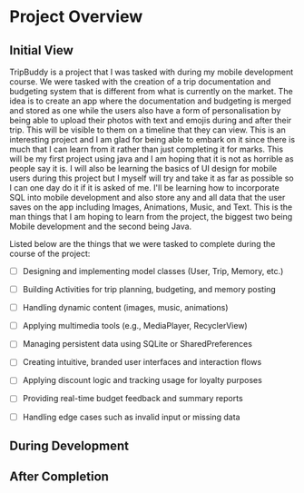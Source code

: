# Project Overview

## Initial View
TripBuddy is a project that I was tasked with during my mobile development course. We were tasked with the creation of a trip documentation and budgeting system that is different from what is currently on the market. 
The idea is to create an app where the documentation and budgeting is merged and stored as one while the users also have a form of personalisation by being able to upload their photos with text and emojis during and after their trip. This will be visible to them on a timeline that they can view. This is an interesting project and I am glad for being able to embark on it since there is much that I can learn from it rather than just completing it for marks.
This will be my first project using java and I am hoping that it is not as horrible as people say it is. I will also be learning the basics of UI design for mobile users during this project but I myself will try and take it as far as possible so I can one day do it if it is asked of me. I'll be learning how to incorporate SQL into mobile development and also store any and all data that the user saves on the app including Images, Animations, Music, and Text. 
This is the man things that I am hoping to learn from the project, the biggest two being Mobile development and the second being Java. 

Listed below are the things that we were tasked to complete during the course of the project:

- [ ] Designing and implementing model classes (User, Trip, Memory, etc.)

- [ ] Building Activities for trip planning, budgeting, and memory posting

- [ ] Handling dynamic content (images, music, animations)

- [ ] Applying multimedia tools (e.g., MediaPlayer, RecyclerView)

- [ ] Managing persistent data using SQLite or SharedPreferences

- [ ] Creating intuitive, branded user interfaces and interaction flows

- [ ] Applying discount logic and tracking usage for loyalty purposes

- [ ] Providing real-time budget feedback and summary reports

- [ ] Handling edge cases such as invalid input or missing data
 
## During Development


## After Completion

